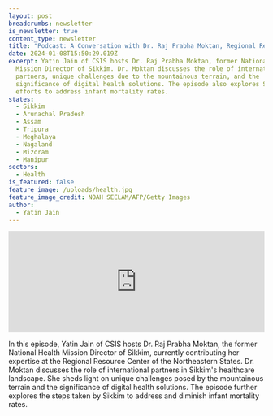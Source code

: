 ```yaml
---
layout: post
breadcrumbs: newsletter
is_newsletter: true
content_type: newsletter
title: "Podcast: A Conversation with Dr. Raj Prabha Moktan, Regional Resource Center of the Northeastern States"
date: 2024-01-08T15:50:29.019Z
excerpt: Yatin Jain of CSIS hosts Dr. Raj Prabha Moktan, former National Health
  Mission Director of Sikkim. Dr. Moktan discusses the role of international
  partners, unique challenges due to the mountainous terrain, and the
  significance of digital health solutions. The episode also explores Sikkim's
  efforts to address infant mortality rates.
states:
  - Sikkim
  - Arunachal Pradesh
  - Assam
  - Tripura
  - Meghalaya
  - Nagaland
  - Mizoram
  - Manipur
sectors:
  - Health
is_featured: false
feature_image: /uploads/health.jpg
feature_image_credit: NOAH SEELAM/AFP/Getty Images
author:
  - Yatin Jain
---
```

<iframe frameborder="0" height="200" scrolling="no" src="https://playlist.megaphone.fm/?e=CSIS6639041695" width="100%"></iframe>



In this episode, Yatin Jain of CSIS hosts Dr. Raj Prabha Moktan, the former National Health Mission Director of Sikkim, currently contributing her expertise at the Regional Resource Center of the Northeastern States. Dr. Moktan discusses the role of international partners in Sikkim's healthcare landscape. She sheds light on unique challenges posed by the mountainous terrain and the significance of digital health solutions. The episode further explores the steps taken by Sikkim to address and diminish infant mortality rates.
